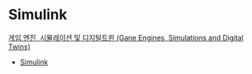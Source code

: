# Simulink
[게임 엔진, 시뮬레이션 및 디지털트윈 (Gane Engines, Simulations and Digital Twins)](../index.md)

- [Simulink](Simulink.md)
